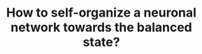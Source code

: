---
title: "How to self-organize a neuronal network towards the balanced state?"
collection: talks
type: conference
venue: "Bernstein Conference 2019, Berlin, Germany"
year: 2019
location: "Berlin, Germany"
---